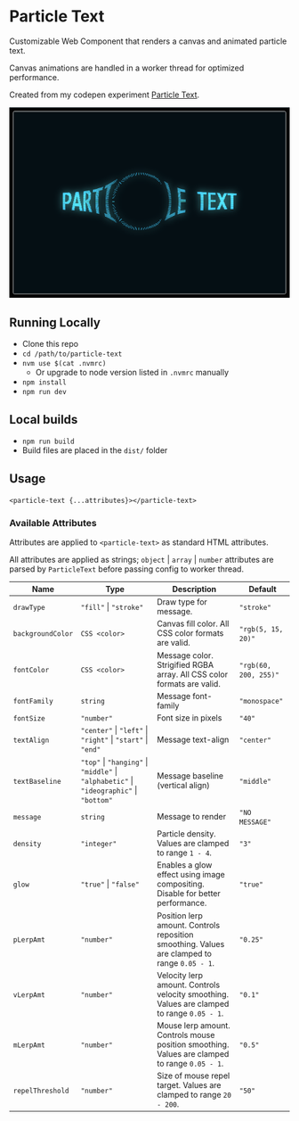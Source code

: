 # Particle Text

Customizable Web Component that renders a canvas and animated particle text.

Canvas animations are handled in a worker thread for optimized performance.

Created from my codepen experiment [Particle Text](https://codepen.io/seanfree/pen/bGGyBYE).

![Preview](./preview.png)

## Running Locally

- Clone this repo
- `cd /path/to/particle-text`
- `nvm use $(cat .nvmrc)`
  - Or upgrade to node version listed in `.nvmrc` manually
- `npm install`
- `npm run dev`


## Local builds

- `npm run build`
- Build files are placed in the `dist/` folder

## Usage

`<particle-text {...attributes}></particle-text>`

### Available Attributes

Attributes are applied to `<particle-text>` as standard HTML attributes.

All attributes are applied as strings; `object` | `array` | `number` attributes are parsed by `ParticleText` before passing config to worker thread.

| Name | Type | Description | Default |
|---|---|---|---|
| `drawType` | `"fill"` \| `"stroke"` | Draw type for message. | `"stroke"` |
| `backgroundColor` | `CSS <color>` | Canvas fill color. All CSS color formats are valid.  | `"rgb(5, 15, 20)"` |
| `fontColor` | `CSS <color>` | Message color. Strigified RGBA array. All CSS color formats are valid. | `"rgb(60, 200, 255)"` |
| `fontFamily` | `string` | Message font-family | `"monospace"` |
| `fontSize` | `"number"` | Font size in pixels | `"40"` |
| `textAlign` | `"center"` \| `"left"` \| `"right"` \| `"start"` \| `"end"` | Message text-align | `"center"` |
| `textBaseline` | `"top"` \| `"hanging"` \| `"middle"` \| `"alphabetic"` \| `"ideographic"` \| `"bottom"` | Message baseline (vertical align) | `"middle"` |
| `message` | `string` | Message to render | `"NO MESSAGE"` |
| `density` | `"integer"` | Particle density. Values are clamped to range `1 - 4`. | `"3"` |
| `glow` | `"true"` \| `"false"` | Enables a glow effect using image compositing. Disable for better performance. | `"true"` |
| `pLerpAmt` | `"number"` | Position lerp amount. Controls reposition smoothing. Values are clamped to range `0.05 - 1`. | `"0.25"` |
| `vLerpAmt` | `"number"` | Velocity lerp amount. Controls velocity smoothing. Values are clamped to range `0.05 - 1`. | `"0.1"` |
| `mLerpAmt` | `"number"` | Mouse lerp amount. Controls mouse position smoothing. Values are clamped to range `0.05 - 1`. | `"0.5"` |
| `repelThreshold` | `"number"` | Size of mouse repel target. Values are clamped to range `20 - 200`. | `"50"` |
